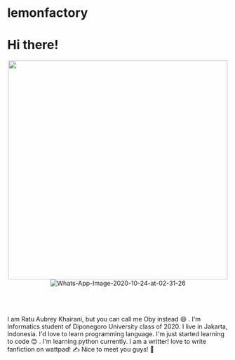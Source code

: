 # lemonfactory
# Hi there!

<div align="center">
<img hight="1000" width="500" alt=" " align="center" src="<a href="https://ibb.co/WtBq3FZ"><img src="https://i.ibb.co/WtBq3FZ/Whats-App-Image-2020-10-24-at-02-31-26.jpg" alt="Whats-App-Image-2020-10-24-at-02-31-26" border="0"></a>
</div>
</br>
</br>
</br>

I am Ratu Aubrey Khairani, but you can call me Oby instead :smile: . 
I'm Informatics student of Diponegoro University class of 2020. 
I live in Jakarta, Indonesia. I'd love to learn programming language. 
I'm just started learning to code :blush: . 
I'm learning python currently. 
I am a writter! love to write fanfiction on wattpad! :writing_hand:
Nice to meet you guys! :cherry_blossom:


